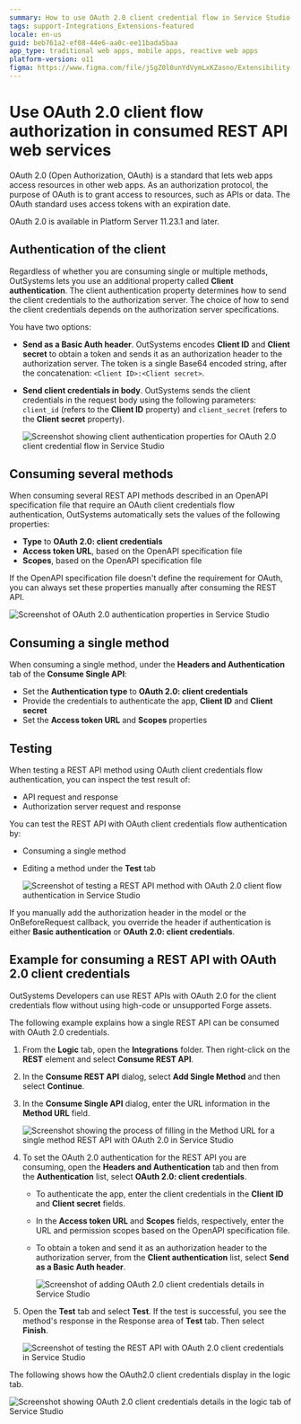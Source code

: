 ```yaml
---
summary: How to use OAuth 2.0 client credential flow in Service Studio for REST APIs.
tags: support-Integrations_Extensions-featured
locale: en-us
guid: beb761a2-ef08-44e6-aa0c-ee11bada5baa
app_type: traditional web apps, mobile apps, reactive web apps
platform-version: o11
figma: https://www.figma.com/file/jSgZ0l0unYdVymLxKZasno/Extensibility-and-Integration?type=design&node-id=410%3A79&mode=design&t=187UAgmZTPxcY0ZG-1
---
```


# Use OAuth 2.0 client flow authorization in consumed REST API web services

OAuth 2.0 (Open Authorization, OAuth) is a standard that lets web apps access resources in other web apps. As an authorization protocol, the purpose of OAuth is to grant access to resources, such as APIs or data. The OAuth standard uses access tokens with an expiration date.

<div class="info" markdown="1">

OAuth 2.0 is available in Platform Server 11.23.1 and later.

</div>

## Authentication of the client

Regardless of whether you are consuming single or multiple methods, OutSystems lets you use an additional property called **Client authentication**. The client authentication property determines how to send the client credentials to the authorization server. The choice of how to send the client credentials depends on the authorization server specifications.

You have two options:

* **Send as a Basic Auth header**. OutSystems encodes **Client ID** and **Client secret** to obtain a token and sends it as an authorization header to the authorization server. The token is a single Base64 encoded string, after the concatenation: `<Client ID>:<Client secret>`.
* **Send client credentials in body**. OutSystems sends the client credentials in the request body using the following parameters: `client_id` (refers to the **Client ID** property) and `client_secret` (refers to the **Client secret** property).

    ![Screenshot showing client authentication properties for OAuth 2.0 client credential flow in Service Studio](images/oauth-auth-properties-client-ss.png "Client Authentication Properties for OAuth 2.0 Client Credential Flow")

## Consuming several methods

When consuming several REST API methods described in an OpenAPI specification file that require an OAuth client credentials flow authentication, OutSystems automatically sets the values of the following properties:

* **Type** to **OAuth 2.0: client credentials**
* **Access token URL**, based on the OpenAPI specification file
* **Scopes**, based on the OpenAPI specification file

If the OpenAPI specification file doesn't define the requirement for OAuth, you can always set these properties manually after consuming the REST API.

![Screenshot of OAuth 2.0 authentication properties in Service Studio](images/oauth-auth-properties-ss.png "OAuth 2.0 Authentication Properties")

## Consuming a single method

When consuming a single method, under the **Headers and Authentication** tab of the **Consume Single API**:

* Set the **Authentication type** to **OAuth 2.0: client credentials**
* Provide the credentials to authenticate the app, **Client ID** and **Client secret**
* Set the **Access token URL** and **Scopes** properties

## Testing

When testing a REST API method using OAuth client credentials flow authentication, you can inspect the test result of:

* API request and response
* Authorization server request and response

You can test the REST API with OAuth client credentials flow authentication by:

* Consuming a single method
* Editing a method under the **Test** tab

    ![Screenshot of testing a REST API method with OAuth 2.0 client flow authentication in Service Studio](images/oauth-method-test-ss.png "Testing REST API with OAuth 2.0 Client Flow")

If you manually add the authorization header in the model or the OnBeforeRequest callback, you override the header if authentication is either **Basic authentication** or **OAuth 2.0: client credentials**.

## Example for consuming a REST API with OAuth 2.0 client credentials

OutSystems Developers can use REST APIs with OAuth 2.0 for the client credentials flow without using high-code or unsupported Forge assets.

The following example explains how a single REST API can be consumed with OAuth 2.0 credentials.

1. From the **Logic** tab, open the **Integrations** folder. Then right-click on the **REST** element and select **Consume REST API**.

1. In the **Consume REST API** dialog, select **Add Single Method** and then select **Continue**.

1. In the **Consume Single API** dialog, enter the URL information in the **Method URL** field.

    ![Screenshot showing the process of filling in the Method URL for a single method REST API with OAuth 2.0 in Service Studio](images/oauth-add-method-url-ss.png "Adding Method URL for REST API with OAuth 2.0")

1. To set the OAuth 2.0 authentication for the REST API you are consuming, open the **Headers and Authentication** tab and then from the **Authentication** list, select **OAuth 2.0: client credentials**.

    * To authenticate the app, enter the client credentials in the **Client ID** and **Client secret** fields.

    * In the **Access token URL** and **Scopes** fields, respectively, enter the URL and permission scopes based on the OpenAPI specification file.

    * To obtain a token and send it as an authorization header to the authorization server, from the **Client authentication** list, select **Send as a Basic Auth header**.

        ![Screenshot of adding OAuth 2.0 client credentials details in Service Studio](images/oauth-fill-authentication-details-ss.png "Adding OAuth 2.0 Client Credentials")

1. Open the **Test** tab and select **Test**. If the test is successful, you see the method's response in the Response area of **Test** tab. Then select **Finish**.

    ![Screenshot of testing the REST API with OAuth 2.0 client credentials in Service Studio](images/oauth-test-api-ss.png "Testing REST API with OAuth 2.0 Client Credentials")

The following shows how the OAuth2.0 client credentials display in the logic tab.

![Screenshot showing OAuth 2.0 client credentials details in the logic tab of Service Studio](images/oauth-details-in-logic-tab-ss.png "OAuth 2.0 Client Credentials in Logic Tab")
